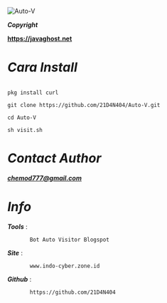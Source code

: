 ![Auto-V](https://github.com/21D4N404/Auto-V/blob/master/.font/Screenshot_20190117-231412.png)



***Copyright***

**https://javaghost.net**

***Cara Install***
====

```

pkg install curl

git clone https://github.com/21D4N404/Auto-V.git

cd Auto-V

sh visit.sh
```


*Contact Author*
====


***chemod777@gmail.com***


 
*Info*
====

***Tools***  :

           Bot Auto Visitor Blogspot
 
***Site***   : 
           
           www.indo-cyber.zone.id
           
***Github***   :
           
           https://github.com/21D4N404
